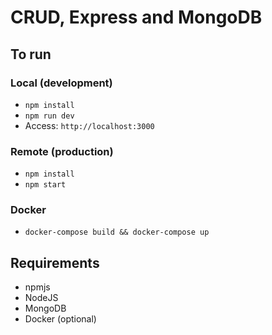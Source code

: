 # CRUD, Express and MongoDB

## To run
### Local (development)
* `npm install`
* `npm run dev`
* Access: `http://localhost:3000`

### Remote (production)
* `npm install`
* `npm start`

### Docker
* `docker-compose build && docker-compose up`

## Requirements
* npmjs
* NodeJS
* MongoDB
* Docker (optional)
